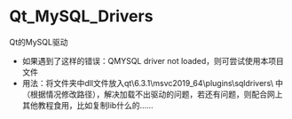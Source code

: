 # Qt_MySQL_Drivers
Qt的MySQL驱动

- 如果遇到了这样的错误：QMYSQL driver not loaded，则可尝试使用本项目文件
- 用法：将文件夹中dll文件放入qt\6.3.1\msvc2019_64\plugins\sqldrivers\ 中（根据情况修改路径），解决加载不出驱动的问题，若还有问题，则配合网上其他教程食用，比如复制lib什么的……